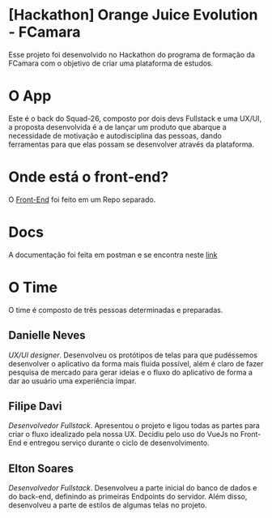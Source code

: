 # [Hackathon] Orange Juice Evolution - FCamara

Esse projeto foi desenvolvido no Hackathon do programa de formação
da FCamara com o objetivo de criar uma plataforma de estudos.

# O App

Este é o back do Squad-26, composto por dois devs Fullstack e uma UX/UI,
a proposta desenvolvida é a de lançar um produto que abarque a necessidade
de motivação e autodisciplina das pessoas, dando ferramentas para que elas
possam se desenvolver através da plataforma.

# Onde está o front-end? 

O [Front-End](https://github.com/grupo-26/Front-Project) foi feito em um Repo separado. 

# Docs

A documentação foi feita em postman e se encontra neste [link](https://documenter.getpostman.com/view/23627293/2s8YmEzSFB)

# O Time

O time é composto de três pessoas determinadas e preparadas.

## Danielle Neves

*UX/UI designer*. Desenvolveu os protótipos de telas para
que pudéssemos desenvolver o aplicativo da forma mais fluida possível,
além é claro de fazer pesquisa de mercado para gerar ideias
e o fluxo do aplicativo de forma a dar ao usuário uma experiência ímpar.

## Filipe Davi

*Desenvolvedor Fullstack*. Apresentou o projeto e ligou todas as partes
para criar o fluxo idealizado pela nossa UX. Decidiu pelo uso do VueJs
no Front-End e entregou serviço durante o ciclo de desenvolvimento.

## Elton Soares

*Desenvolvedor Fullstack*. Desenvolveu a parte inicial do banco de dados e do back-end, definindo as primeiras Endpoints do servidor. Além disso, desenvolveu a parte de estilos de algumas telas no projeto. 
